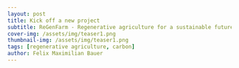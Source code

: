 ```yaml
---
layout: post
title: Kick off a new project
subtitle: ReGenFarm - Regenerative agriculture for a sustainable future
cover-img: /assets/img/teaser1.png
thumbnail-img: /assets/img/teaser1.png
tags: [regenerative agriculture, carbon]
author: Felix Maximilian Bauer 
---
```





